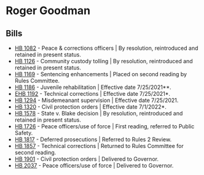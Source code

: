 # Roger Goodman
## Bills
* [HB 1082](/bill/2021-22/hb/1082/) - Peace & corrections officers | By resolution, reintroduced and retained in present status.
* [HB 1126](/bill/2021-22/hb/1126/) - Community custody tolling | By resolution, reintroduced and retained in present status.
* [HB 1169](/bill/2021-22/hb/1169/) - Sentencing enhancements | Placed on second reading by Rules Committee.
* [HB 1186](/bill/2021-22/hb/1186/) - Juvenile rehabilitation | Effective date 7/25/2021**.
* [EHB 1192](/bill/2021-22/ehb/1192/) - Technical corrections | Effective date 7/25/2021*.
* [HB 1294](/bill/2021-22/hb/1294/) - Misdemeanant supervision | Effective date 7/25/2021.
* [HB 1320](/bill/2021-22/hb/1320/) - Civil protection orders | Effective date 7/1/2022*.
* [HB 1578](/bill/2021-22/hb/1578/) - State v. Blake decision | By resolution, reintroduced and retained in present status.
* [HB 1726](/bill/2021-22/hb/1726/) - Peace officers/use of force | First reading, referred to Public Safety.
* [HB 1817](/bill/2021-22/hb/1817/) - Deferred prosecutions | Referred to Rules 2 Review.
* [HB 1857](/bill/2021-22/hb/1857/) - Technical corrections | Returned to Rules Committee for second reading.
* [HB 1901](/bill/2021-22/hb/1901/) - Civil protection orders | Delivered to Governor.
* [HB 2037](/bill/2021-22/hb/2037/) - Peace officers/use of force | Delivered to Governor.
